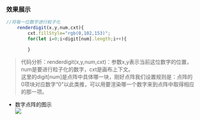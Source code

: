 ### 效果展示

```JavaScript
//将每一位数字进行粒子化
    renderdigit(x,y,num,cxt){
        cxt.fillStyle="rgb(0,102,153)";
        for(let i=0;i<digit[num].length;i++){

        }
```
> 代码分析：renderdigit(x,y,num,cxt)：参数x,y表示当前这位数字的位置， num是要进行粒子化的数字，cxt是画布上下文。  
这里的digit[num]是点阵中具体哪一块，刚好点阵我们设置规则是：点阵的0项块对应数字“0”以此类推，可以用要渲染哪一个数字来到点阵中取得相应的那一项。  
- 数字点阵的图示  
![](https://github.com/SUNNERCMS/30daysJavascript/blob/master/31-Canvas%20Clock/image/digit.PNG)
